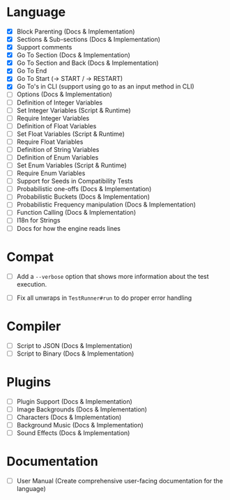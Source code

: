 # Language
  - [x] Block Parenting (Docs & Implementation)
  - [x] Sections & Sub-sections (Docs & Implementation)
  - [x] Support comments
  - [x] Go To Section (Docs & Implementation)
  - [x] Go To Section and Back (Docs & Implementation)
  - [x] Go To End
  - [x] Go To Start (-> START / -> RESTART)
  - [x] Go To's in CLI (support using go to as an input method in CLI)
  - [ ] Options (Docs & Implementation)
  - [ ] Definition of Integer Variables
  - [ ] Set Integer Variables (Script & Runtime)
  - [ ] Require Integer Variables
  - [ ] Definition of Float Variables
  - [ ] Set Float Variables (Script & Runtime)
  - [ ] Require Float Variables
  - [ ] Definition of String Variables
  - [ ] Definition of Enum Variables
  - [ ] Set Enum Variables (Script & Runtime)
  - [ ] Require Enum Variables
  - [ ] Support for Seeds in Compatibility Tests
  - [ ] Probabilistic one-offs (Docs & Implementation)
  - [ ] Probabilistic Buckets (Docs & Implementation)
  - [ ] Probabilistic Frequency manipulation (Docs & Implementation)
  - [ ] Function Calling (Docs & Implementation)
  - [ ] I18n for Strings
  - [ ] Docs for how the engine reads lines

# Compat
  - [ ] Add a `--verbose` option that shows more information about the test
        execution.
  - [ ] Fix all unwraps in `TestRunner#run` to do proper error handling


# Compiler
  - [ ] Script to JSON (Docs & Implementation)
  - [ ] Script to Binary (Docs & Implementation)

# Plugins
  - [ ] Plugin Support (Docs & Implementation)
  - [ ] Image Backgrounds (Docs & Implementation)
  - [ ] Characters (Docs & Implementation)
  - [ ] Background Music (Docs & Implementation)
  - [ ] Sound Effects (Docs & Implementation)

# Documentation
  - [ ] User Manual (Create comprehensive user-facing documentation for the language)
